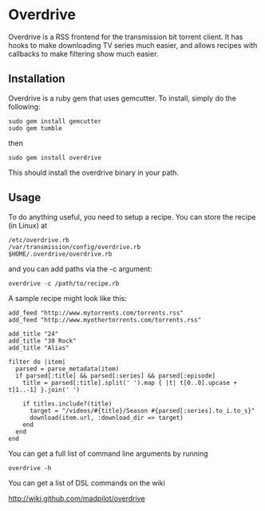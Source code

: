 Overdrive
=========

Overdrive is a RSS frontend for the transmission bit torrent client. It has hooks to make downloading TV series
much easier, and allows recipes with callbacks to make filtering show much easier.

Installation
------------

Overdrive is a ruby gem that uses gemcutter. To install, simply do the following:

    sudo gem install gemcutter
    sudo gem tumble

then

    sudo gem install overdrive

This should install the overdrive binary in your path.

Usage
-----

To do anything useful, you need to setup a recipe. You can store the recipe (in Linux) at

    /etc/overdrive.rb
    /var/transmission/config/overdrive.rb
    $HOME/.overdrive/overdrive.rb

and you can add paths via the -c argument:

    overdrive -c /path/to/recipe.rb

A sample recipe might look like this:

    add_feed "http://www.mytorrents.com/torrents.rss"
    add_feed "http://www.myothertorrents.com/torrents.rss"

    add_title "24"
    add_title "30 Rock"
    add_title "Alias"

    filter do |item|
      parsed = parse_metadata(item)
      if parsed[:title] && parsed[:series] && parsed[:episode]
        title = parsed[:title].split(' ').map { |t| t[0..0].upcase + t[1..-1] }.join(' ')
      
        if titles.include?(title)
          target = "/videos/#{title}/Season #{parsed[:series].to_i.to_s}"
          download(item.url, :download_dir => target)
        end
      end
    end

You can get a full list of command line arguments by running

    overdrive -h

You can get a list of DSL commands on the wiki

http://wiki.github.com/madpilot/overdrive

